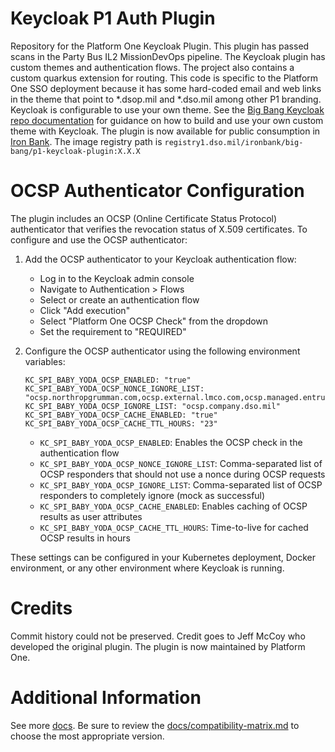 # Keycloak P1 Auth Plugin
Repository for the Platform One Keycloak Plugin. This plugin has passed scans in the Party Bus IL2 MissionDevOps pipeline. The Keycloak plugin has custom themes and authentication flows. The project also contains a custom quarkus extension for routing. This code is specific to the Platform One SSO deployment because it has some hard-coded email and web links in the theme that point to *.dsop.mil and *.dso.mil among other P1 branding. Keycloak is configurable to use your own theme. See the [Big Bang Keycloak repo documentation](https://repo1.dso.mil/big-bang/product/packages/keycloak/-/blob/main/development/README.md) for guidance on how to build and use your own custom theme with Keycloak.
The plugin is now available for public consumption in [Iron Bank](https://ironbank.dso.mil/repomap/details;registry1Path=big-bang%252Fp1-keycloak-plugin). The image registry path is `registry1.dso.mil/ironbank/big-bang/p1-keycloak-plugin:X.X.X`

# OCSP Authenticator Configuration

The plugin includes an OCSP (Online Certificate Status Protocol) authenticator that verifies the revocation status of X.509 certificates. To configure and use the OCSP authenticator:

1. Add the OCSP authenticator to your Keycloak authentication flow:
   - Log in to the Keycloak admin console
   - Navigate to Authentication > Flows
   - Select or create an authentication flow
   - Click "Add execution"
   - Select "Platform One OCSP Check" from the dropdown
   - Set the requirement to "REQUIRED"

2. Configure the OCSP authenticator using the following environment variables:

   ```
   KC_SPI_BABY_YODA_OCSP_ENABLED: "true"
   KC_SPI_BABY_YODA_OCSP_NONCE_IGNORE_LIST: "ocsp.northropgrumman.com,ocsp.external.lmco.com,ocsp.managed.entrust.com,eca.ocsp.identrust.com,ecas2.ocsp.identrust.com,ocsp.pki.va.gov,ocsp.treasury.gov,ocsp.dimc.dhs.gov"
   KC_SPI_BABY_YODA_OCSP_IGNORE_LIST: "ocsp.company.dso.mil"
   KC_SPI_BABY_YODA_OCSP_CACHE_ENABLED: "true"
   KC_SPI_BABY_YODA_OCSP_CACHE_TTL_HOURS: "23"
   ```

   - `KC_SPI_BABY_YODA_OCSP_ENABLED`: Enables the OCSP check in the authentication flow
   - `KC_SPI_BABY_YODA_OCSP_NONCE_IGNORE_LIST`: Comma-separated list of OCSP responders that should not use a nonce during OCSP requests
   - `KC_SPI_BABY_YODA_OCSP_IGNORE_LIST`: Comma-separated list of OCSP responders to completely ignore (mock as successful)
   - `KC_SPI_BABY_YODA_OCSP_CACHE_ENABLED`: Enables caching of OCSP results as user attributes
   - `KC_SPI_BABY_YODA_OCSP_CACHE_TTL_HOURS`: Time-to-live for cached OCSP results in hours

These settings can be configured in your Kubernetes deployment, Docker environment, or any other environment where Keycloak is running.

# Credits
Commit history could not be preserved. Credit goes to Jeff McCoy who developed the original plugin. The plugin is now maintained by Platform One.

# Additional Information
See more [docs](docs/). Be sure to review the [docs/compatibility-matrix.md](docs/compatibility-matrix.md) to choose the most appropriate version.